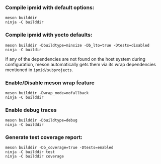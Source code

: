 ### Compile ipmid with default options:
```ascii
meson builddir
ninja -C builddir
```
### Compile ipmid with yocto defaults:
```ascii
meson builddir -Dbuildtype=minsize -Db_lto=true -Dtests=disabled
ninja -C buildir
```
If any of the dependencies are not found on the host system during
configuration, meson automatically gets them via its wrap dependencies
mentioned in `ipmid/subprojects`.

### Enable/Disable meson wrap feature
```ascii
meson builddir -Dwrap_mode=nofallback
ninja -C builddir
```
### Enable debug traces
```ascii
meson builddir -Dbuildtype=debug
ninja -C builddir
```
### Generate test coverage report:
```ascii
meson builddir -Db_coverage=true -Dtests=enabled
ninja -C builddir test
ninja -C builddir coverage
```
